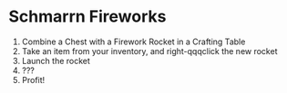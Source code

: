 # Schmarrn Fireworks

1. Combine a Chest with a Firework Rocket in a Crafting Table
2. Take an item from your inventory, and right-qqqclick the new rocket
3. Launch the rocket
4. ???
5. Profit!